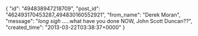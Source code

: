  {
   "id": "494838947218709",
   "post_id": "462493170453287_494830160552921",
   "from_name": "Derek Moran",
   "message": "*long sigh* .....what have you done NOW, John Scott Duncan??",
   "created_time": "2013-03-22T03:38:37+0000"
 }
